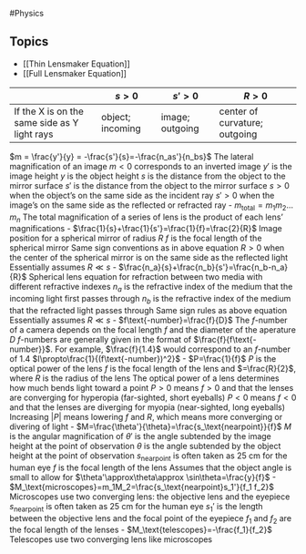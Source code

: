 #Physics 
## Topics
* [[Thin Lensmaker Equation]]
* [[Full Lensmaker Equation]]

|  | $s>0$ | $s'>0$ | $R>0$ |
| ---- | ---- | ---- | ---- |
| If the X is on the same side as Y light rays | object; incoming | image; outgoing | center of curvature; outgoing |

$m = \frac{y'}{y} = -\frac{s'}{s}=-\frac{n_as'}{n_bs}$
			The lateral magnification of an image
			$m<0$ corresponds to an inverted image
			$y'$ is the image height
			$y$ is the object height
			$s$ is the distance from the object to the mirror surface
			$s'$ is the distance from the object to the mirror surface
			$s > 0$ when the object’s on the same side as the incident ray
			$s' > 0$ when the image’s on the same side as the reflected or refracted ray
		- $m_\text{total}=m_1m_2\ldots m_n$
			The total magnification of a series of lens is the product of each lens’ magnifications
		- $\frac{1}{s}+\frac{1}{s'}=\frac{1}{f}=\frac{2}{R}$
			Image position for a spherical mirror of radius $R$
			$f$ is the focal length of the spherical mirror
			Same sign conventions as in above equation
			$R>0$ when the center of the spherical mirror is on the same side as the reflected light
			Essentially assumes $R \ll s$
		- $\frac{n_a}{s}+\frac{n_b}{s'}=\frac{n_b-n_a}{R}$
			Spherical lens equation for refraction between two media with different refractive indexes
			$n_a$ is the refractive index of the medium that the incoming light first passes through
			$n_b$ is the refractive index of the medium that the refracted light passes through
			Same sign rules as above equation
			Essentially assumes $R \ll s$
		- $f\text{-number}=\frac{f}{D}$
			The $f\text{-number}$ of a camera depends on the focal length $f$ and the diameter of the aperature $D$
			$f\text{-numbers}$ are generally given in the format of $\frac{f}{f\text{-number}}$. For example, $\frac{f}{1.4}$ would correspond to an $f\text{-number}$ of $1.4$
		$I\propto\frac{1}{(f\text{-number})^2}$
		- $P=\frac{1}{f}$
			$P$ is the optical power of the lens
			$f$ is the focal length of the lens and $=\frac{R}{2}$, where $R$ is the radius of the lens
			The optical power of a lens determines how much bends light toward a point
			$P>0$ means $f>0$ and that the lenses are converging for hyperopia (far-sighted, short eyeballs)
			$P<0$ means $f<0$ and that the lenses are diverging for myopia (near-sighted, long eyeballs)
			Increasing $|P|$ means lowering $f$ and $R$, which means more converging or divering of light
		- $M=\frac{\theta'}{\theta}=\frac{s_\text{nearpoint}}{f}$
			$M$ is the angular magnification of
			$\theta'$ is the angle subtended by the image height at the point of observation
			$\theta$ is the angle subtended by the object height at the point of observation
			$s_\text{nearpoint}$ is often taken as 25 cm for the human eye
			$f$ is the focal length of the lens
			Assumes that the object angle is small to allow for $\theta'\approx\theta\approx \sin\theta=\frac{y}{f}$
		- $M_\text{microscopes}=m_1M_2=\frac{s_\text{nearpoint}s_1'}{f_1 f_2}$
			Microscopes use two converging lens: the objective lens and the eyepiece
			$s_\text{nearpoint}$ is often taken as 25 cm for the human eye
			$s_1'$ is the length between the objective lens and the focal point of the eyepiece
			$f_1$ and $f_2$ are the focal length of the lenses
		- $M_\text{telescopes}=-\frac{f_1}{f_2}$
			Telescopes use two converging lens like microscopes